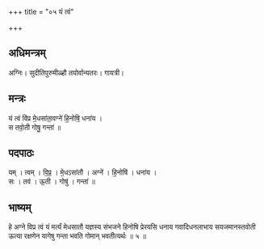+++
title = "०५ यं त्वं"

+++
## अधिमन्त्रम्
अग्निः। सुदीतिपुरुमीळ्हौ तयोर्वान्यतरः। गायत्री।

## मन्त्रः
यं त्वं वि॑प्र मे॒धसा॑ता॒वग्ने॑ हि॒नोषि॒ धना॑य ।  
स तवो॒ती गोषु॒ गन्ता॑ ॥

## पदपाठः
यम् । त्वम् । वि॒प्र॒ । मे॒धऽसा॑तौ । अग्ने॑ । हि॒नोषि॑ । धना॑य ।  
सः । तव॑ । ऊ॒ती । गोषु॑ । गन्ता॑ ॥

## भाष्यम्
हे अग्ने विप्र त्वं यं मर्त्यं मेधसातौ यज्ञस्य संभजने हिनोषि प्रेरयसि धनाय गवादिधनलाभाय सयजमानस्तवोती ऊत्या रक्षणेन यागेषु गन्ता भवति गोमान् भवतीत्यर्थः ॥ ५ ॥
